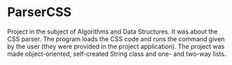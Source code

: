 # ParserCSS

Project in the subject of Algorithms and Data Structures. It was about the CSS parser. 
The program loads the CSS code and runs the command given by the user (they were provided in the project application).
The project was made object-oriented, self-created String class and one- and two-way lists.
